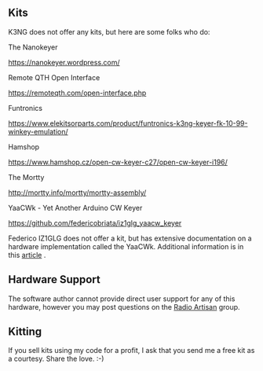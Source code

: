 ## Kits

K3NG does not offer any kits, but here are some folks who do:

The Nanokeyer

https://nanokeyer.wordpress.com/

Remote QTH Open Interface

https://remoteqth.com/open-interface.php

Funtronics

https://www.elekitsorparts.com/product/funtronics-k3ng-keyer-fk-10-99-winkey-emulation/

Hamshop

https://www.hamshop.cz/open-cw-keyer-c27/open-cw-keyer-i196/

The Mortty

http://mortty.info/mortty/mortty-assembly/

YaaCWk - Yet Another Arduino CW Keyer

https://github.com/federicobriata/iz1glg_yaacw_keyer

Federico IZ1GLG does not offer a kit, but has extensive documentation on a hardware implementation called the YaaCWk.  Additional information is in this [article](https://i1cra.briata.org/yaacwk/) .

## Hardware Support

The software author cannot provide direct user support for any of this hardware, however you may post questions on the [Radio Artisan](https://groups.io/g/radioartisan) group.

## Kitting

If you sell kits using my code for a profit, I ask that you send me a free kit as a courtesy.  Share the love. :-)